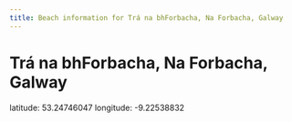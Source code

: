 ```yaml
---
title: Beach information for Trá na bhForbacha, Na Forbacha, Galway
---
```

# Trá na bhForbacha, Na Forbacha, Galway 

<div class="location-info">latitude: 53.24746047 longitude: -9.22538832</div>
<div></div>